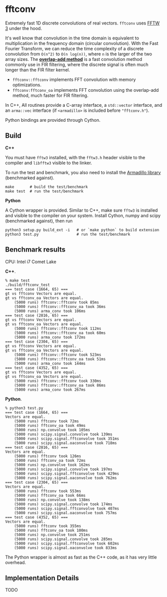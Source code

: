 # fftconv

Extremely fast 1D discrete convolutions of real vectors. `fftconv` uses [FFTW 3](http://www.fftw.org/) under the hood.

It's well know that convolution in the time domain is equivalent to multiplication in the frequency domain (circular convolution). With the Fast Fourier Transform, we can reduce the time complexity of a discrete convolution from `O(n^2)` to `O(n log(n))`, where `n` is the larger of the two array sizes. The **[overlap-add method](https://en.wikipedia.org/wiki/Overlap%E2%80%93add_method)** is a fast convolution method commonly use in FIR filtering, where the discrete signal is often much longer than the FIR filter kernel.

* `fftconv::fftconv` implements FFT convolution with memory optimizations.
* `fftconv:fftconv_oa` implements FFT convolution using the overlap-add method, much faster for FIR filtering.

In C++, All routines provide a C-array interface, a `std::vector` interface, and an `arma::vec` interface (if `<armadillo>` is included before `"fftconv.h"`).

Python bindings are provided through Cython.

## Build

**C++**

You must have `fftw3` installed, with the `fftw3.h` header visible to the compiler and `libfftw3` visible to the linker.

To run the test and benchmark, you also need to install the [Armadillo library](http://arma.sourceforge.net/) (benchmarked against).

```
make       # build the test/benchmark
make test  # run the test/benchmark
```

**Python**

A Cython wrapper is provided. Similar to C++, make sure `fftw3` is installed and visible to the compiler on your system. Install Cython, numpy and scipy (benchmarked against), then run 

```
python3 setup.py build_ext -i   # or `make python` to build extension
python3 test.py                 # run the test/benchmark
```

## Benchmark results

CPU: Intel i7 Comet Lake

**C++**.

```
% make test
./build/fftconv_test
=== test case (1664, 65) ===
gt vs fftconv Vectors are equal.
gt vs fftconv_oa Vectors are equal.
    (5000 runs) fftconv::fftconv took 85ms
    (5000 runs) fftconv::fftconv_oa took 36ms
    (5000 runs) arma_conv took 106ms
=== test case (2816, 65) ===
gt vs fftconv Vectors are equal.
gt vs fftconv_oa Vectors are equal.
    (5000 runs) fftconv::fftconv took 112ms
    (5000 runs) fftconv::fftconv_oa took 60ms
    (5000 runs) arma_conv took 172ms
=== test case (2304, 65) ===
gt vs fftconv Vectors are equal.
gt vs fftconv_oa Vectors are equal.
    (5000 runs) fftconv::fftconv took 523ms
    (5000 runs) fftconv::fftconv_oa took 51ms
    (5000 runs) arma_conv took 144ms
=== test case (4352, 65) ===
gt vs fftconv Vectors are equal.
gt vs fftconv_oa Vectors are equal.
    (5000 runs) fftconv::fftconv took 330ms
    (5000 runs) fftconv::fftconv_oa took 86ms
    (5000 runs) arma_conv took 267ms
```

**Python**.

```
% python3 test.py
=== test case (1664, 65) ===
Vectors are equal.
    (5000 runs) fftconv took 72ms
    (5000 runs) fftconv_oa took 49ms
    (5000 runs) np.convolve took 105ms
    (5000 runs) scipy.signal.convolve took 139ms
    (5000 runs) scipy.signal.fftconvolve took 351ms
    (5000 runs) scipy.signal.oaconvolve took 718ms
=== test case (2816, 65) ===
Vectors are equal.
    (5000 runs) fftconv took 126ms
    (5000 runs) fftconv_oa took 72ms
    (5000 runs) np.convolve took 162ms
    (5000 runs) scipy.signal.convolve took 197ms
    (5000 runs) scipy.signal.fftconvolve took 429ms
    (5000 runs) scipy.signal.oaconvolve took 762ms
=== test case (2304, 65) ===
Vectors are equal.
    (5000 runs) fftconv took 553ms
    (5000 runs) fftconv_oa took 66ms
    (5000 runs) np.convolve took 138ms
    (5000 runs) scipy.signal.convolve took 174ms
    (5000 runs) scipy.signal.fftconvolve took 407ms
    (5000 runs) scipy.signal.oaconvolve took 757ms
=== test case (4352, 65) ===
Vectors are equal.
    (5000 runs) fftconv took 355ms
    (5000 runs) fftconv_oa took 100ms
    (5000 runs) np.convolve took 251ms
    (5000 runs) scipy.signal.convolve took 285ms
    (5000 runs) scipy.signal.fftconvolve took 602ms
    (5000 runs) scipy.signal.oaconvolve took 833ms
```

The Python wrapper is almost as fast as the C++ code, as it has very little overhead.

## Implementation Details

TODO
